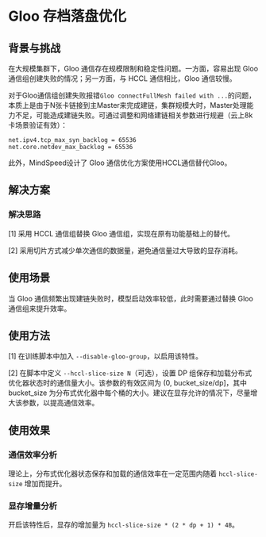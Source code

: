 # Gloo 存档落盘优化 

## 背景与挑战
在大规模集群下，Gloo 通信存在规模限制和稳定性问题。一方面，容易出现 Gloo 通信组创建失败的情况；另一方面，与 HCCL 通信相比，Gloo 通信较慢。

对于Gloo通信组创建失败报错`Gloo connectFullMesh failed with ...`的问题，本质上是由于N张卡链接到主Master来完成建链，集群规模大时，Master处理能力不足，可能造成建链失败。可通过调整和网络建链相关参数进行规避（云上8k卡场景验证有效）：

```
net.ipv4.tcp_max_syn_backlog = 65536
net.core.netdev_max_backlog = 65536
```

此外，MindSpeed设计了 Gloo 通信优化方案使用HCCL通信替代Gloo。

## 解决方案

### 解决思路
[1] 采用 HCCL 通信组替换 Gloo 通信组，实现在原有功能基础上的替代。

[2] 采用切片方式减少单次通信的数据量，避免通信量过大导致的显存消耗。

## 使用场景
当 Gloo 通信频繁出现建链失败时，模型启动效率较低，此时需要通过替换 Gloo 通信组来提升效率。

## 使用方法
[1] 在训练脚本中加入 `--disable-gloo-group`，以启用该特性。

[2] 在脚本中定义 `--hccl-slice-size N`（可选），设置 DP 组保存和加载分布式优化器状态时的通信量大小。该参数的有效区间为 (0, bucket_size/dp]，其中 bucket_size 为分布式优化器中每个桶的大小。建议在显存允许的情况下，尽量增大该参数，以提高通信效率。

## 使用效果
### 通信效率分析
理论上，分布式优化器状态保存和加载的通信效率在一定范围内随着 `hccl-slice-size` 增加而提升。
<!-- ，以下提供几个参考数据：
- 当切片大小为 $10 * 1024 * 1024$ 时，模型加载时间有所增加，模型保存效率不变；
- 当切片大小为 $30 * 1024 * 1024$ 时，模型保存和加载效率与原来相当；
- 当切片大小为 $100 * 1024 * 1024$ 时，模型保存和加载效率有所提升。-->

### 显存增量分析
开启该特性后，显存的增加量为 `hccl-slice-size * (2 * dp + 1) * 4B`。
